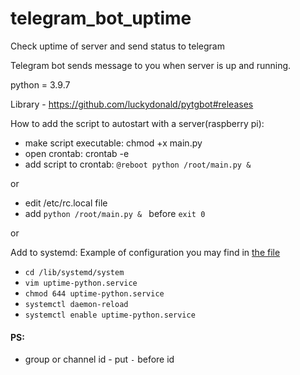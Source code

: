# telegram_bot_uptime
Check uptime of server and send status to telegram

Telegram bot sends message to you when server is up and running.

python = 3.9.7

Library - https://github.com/luckydonald/pytgbot#releases


How to add the script to autostart with a server(raspberry pi):

* make script executable: chmod +x main.py
* open crontab: crontab -e
* add script to crontab: ``` @reboot python /root/main.py & ```

or

* edit /etc/rc.local file
* add ```python /root/main.py & ``` before ```exit 0```

or 

Add to systemd:
Example of configuration you may find in [the file](systemctl)
* ```cd /lib/systemd/system```
* ```vim uptime-python.service```
* ```chmod 644 uptime-python.service```
* ```systemctl daemon-reload```
* ```systemctl enable uptime-python.service```


#### PS:
* group or channel id - put ```-``` before id
